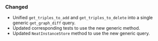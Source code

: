 ### Changed

- Unified `get_triples_to_add` and `get_triples_to_delete` into a single
generic `get_graph_diff` query.
- Updated corresponding tests to use the new generic method.
- Updated `NeatInstanceStore` method to use the new generic query.